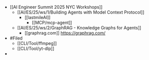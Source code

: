 - [[AI Engineer Summit 2025 NYC Workshops]]
	- [[AI/ES/25/ws/1/Building Agents with Model Context Protocol]]
		- [[lastmileAI]]
			- [[MCP/mcp-agent]]
	- [[AI/ES/25/ws/2/GraphRAG - Knowledge Graphs for Agents]]
		- [[graphrag.com]] https://graphrag.com/
- #Filed
	- [[CLI/Tool/ffmpeg]]
	- [[CLI/Tool/yt-dlp]]
-